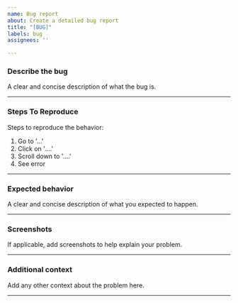 ```yaml
---
name: Bug report
about: Create a detailed bug report
title: "[BUG]"
labels: bug
assignees: ''

---
```


### **Describe the bug**

A clear and concise description of what the bug is.

---

### **Steps To Reproduce**

Steps to reproduce the behavior:
1. Go to '...'
2. Click on '....'
3. Scroll down to '....'
4. See error
---

### **Expected behavior**

A clear and concise description of what you expected to happen.

---

### **Screenshots**

If applicable, add screenshots to help explain your problem.

---

### **Additional context**

Add any other context about the problem here.

---
